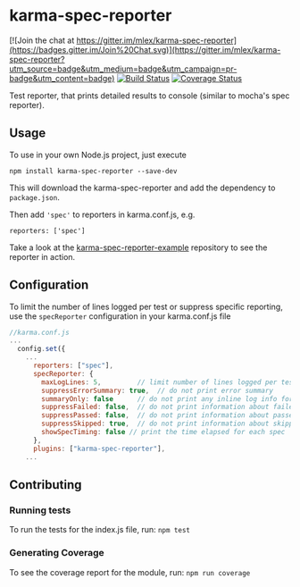 # karma-spec-reporter

[![Join the chat at https://gitter.im/mlex/karma-spec-reporter](https://badges.gitter.im/Join%20Chat.svg)](https://gitter.im/mlex/karma-spec-reporter?utm_source=badge&utm_medium=badge&utm_campaign=pr-badge&utm_content=badge) [![Build Status](https://travis-ci.org/mlex/karma-spec-reporter.svg)](https://travis-ci.org/mlex/karma-spec-reporter)
[![Coverage Status](https://coveralls.io/repos/mlex/karma-spec-reporter/badge.svg?branch=master&service=github)](https://coveralls.io/github/mlex/karma-spec-reporter?branch=master)

Test reporter, that prints detailed results to console (similar to mocha's spec reporter).

## Usage

To use in your own Node.js project, just execute
```
npm install karma-spec-reporter --save-dev
```
This will download the karma-spec-reporter and add the dependency to `package.json`.

Then add ``'spec'`` to reporters in karma.conf.js, e.g.

```
reporters: ['spec']
```

Take a look at the [karma-spec-reporter-example](http://github.com/mlex/karma-spec-reporter-example) repository to see the reporter in action.

## Configuration

To limit the number of lines logged per test or suppress specific reporting, use the `specReporter` configuration in your
karma.conf.js file
``` js
//karma.conf.js
...
  config.set({
    ...
      reporters: ["spec"],
      specReporter: {
        maxLogLines: 5,         // limit number of lines logged per test
        suppressErrorSummary: true,  // do not print error summary
        summaryOnly: false		// do not print any inline log info for failed tests
        suppressFailed: false,  // do not print information about failed tests
        suppressPassed: false,  // do not print information about passed tests
        suppressSkipped: true,  // do not print information about skipped tests
        showSpecTiming: false // print the time elapsed for each spec
      },
      plugins: ["karma-spec-reporter"],
    ...
```

## Contributing

### Running tests

To run the tests for the index.js file, run: `npm test`

### Generating Coverage

To see the coverage report for the module, run: `npm run coverage`
